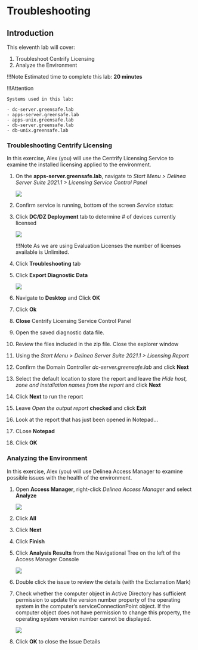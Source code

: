 # Troubleshooting

## Introduction

This eleventh lab will cover:

1. Troubleshoot Centrify Licensing
2. Analyze the Environment

!!!Note
    Estimated time to complete this lab: **20 minutes**


!!!Attention

    Systems used in this lab:

    - dc-server.greensafe.lab
    - apps-server.greensafe.lab
    - apps-unix.greensafe.lab
    - db-server.greensafe.lab
    - db-unix.greensafe.lab


### Troubleshooting Centrify Licensing

In this exercise, Alex (you) will use the Centrify Licensing Service to examine the installed licensing applied to the environment.

01. On the **apps-server.greensafe.lab**, navigate to *Start Menu > Delinea Server Suite 2021.1 > Licensing Service Control Panel*

    ![](images/lab-001.png)

02. Confirm service is running, bottom of the screen *Service status*:

03. Click **DC/DZ Deployment** tab to determine # of devices currently licensed

    ![](images/lab-002.png)

    !!!Note
        As we are using Evaluation Licenses the number of licenses available is Unlimited.

04. Click **Troubleshooting** tab

05. Click **Export Diagnostic Data**

    ![](images/lab-003.png)

06. Navigate to **Desktop** and Click **OK**

07. Click **Ok**

08. **Close** Centrify Licensing Service Control Panel

09. Open the saved diagnostic data file.

10. Review the files included in the zip file. Close the explorer window

11. Using the *Start Menu > Delinea Server Suite 2021.1 > Licensing Report*

12. Confirm the Domain Controller *dc-server.greensafe.lab* and click **Next**

13. Select the default location to store the report and leave the *Hide host, zone and installation names from the report* and click **Next**

14. Click **Next** to run the report

15. Leave *Open the output report* **checked** and click **Exit**

16. Look at the report that has just been opened in Notepad...

17. CLose **Notepad**

18. Click **OK**

### Analyzing the Environment

In this exercise, Alex (you) will use Delinea Access Manager to examine possible issues with the health of the environment.

1. Open **Access Manager**, right-click *Delinea Access Manager* and select **Analyze**

    ![](images/lab-004.png)

2. Click **All**

3. Click **Next**

4. Click **Finish**

5. Click **Analysis Results** from the Navigational Tree on the left of the Access Manager Console

    ![](images/lab-005.png)

6. Double click the issue to review the details (with the Exclamation Mark)

7. Check whether the computer object in Active Directory has sufficient permission to update the version number property of the operating system in the computer’s serviceConnectionPoint object. If the computer object does not have permission to change this property, the operating system version number cannot be displayed.

    ![](images/lab-006.png)

8. Click **OK** to close the Issue Details
